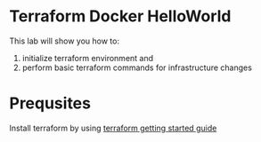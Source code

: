 # Terraform Docker HelloWorld
This lab will show you how to:
1. initialize terraform environment and 
2. perform basic terraform commands for infrastructure changes

# Prequsites
Install terraform by using [terraform getting started guide](https://learn.hashicorp.com/terraform/getting-started/install.html)